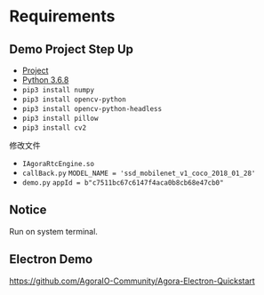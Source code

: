# Requirements

## Demo Project Step Up

* [Project](https://github.com/AgoraIO-Community/Agora-Python-Tensorflow-Demo)
* [Python 3.6.8](https://www.python.org/downloads/release/python-368/)
* `pip3 install numpy`
* `pip3 install opencv-python`
* `pip3 install opencv-python-headless`
* `pip3 install pillow`
* `pip3 install cv2`

修改文件

* `IAgoraRtcEngine.so`
* `callBack.py` `MODEL_NAME = 'ssd_mobilenet_v1_coco_2018_01_28'`
* `demo.py` `appId = b"c7511bc67c6147f4aca0b8cb68e47cb0"`

## Notice

Run on system terminal.

## Electron Demo

https://github.com/AgoraIO-Community/Agora-Electron-Quickstart

